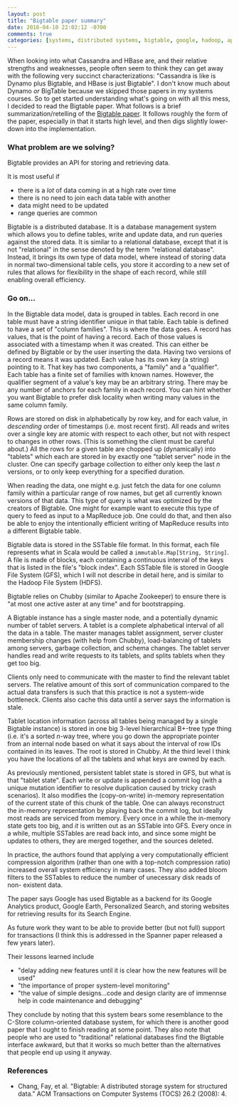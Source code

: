 ```yaml
---
layout: post
title: "Bigtable paper summary"
date: 2016-04-10 22:02:12 -0700
comments: true
categories: [systems, distributed systems, bigtable, google, hadoop, apache, cassandra, hbase]
---
```


When looking into what Cassandra and HBase are, and their relative strengths
and weaknesses, people often seem to think they can get away with the
following very succinct characterizations: "Cassandra is like is Dynamo plus
Bigtable, and HBase is just Bigtable". I don't know much about Dynamo _or_
BigTable because we skipped those papers in my systems courses. So to get
started understanding what's going on with all this mess, I decided to read
the Bigtable paper. What follows is a brief summarization/retelling of the
[Bigtable paper][btp]. It follows roughly the form of the paper, especially in
that it starts high level, and then digs slightly lower-down into the
implementation.

### What problem are we solving?

Bigtable provides an API for storing and retrieving data.

It is most useful if

* there is a _lot_ of data coming in at a high rate over time
* there is no need to join each data table with another
* data might need to be updated
* range queries are common

Bigtable is a distributed database. It is a database management system which
allows you to define tables, write and update data, and run queries against
the stored data. It is similar to a relational database, except that it is not
"relational" in the sense denoted by the term "relational database". Instead,
it brings its own type of data model, where instead of storing data in normal
two-dimensional table cells, you store it according to a new set of rules that
allows for flexibility in the shape of each record, while still enabling
overall efficiency.

<!-- more -->

### Go on...

In the Bigtable data model, data is grouped in tables. Each record in one
table must have a string identifier unique in that table. Each table is
defined to have a set of "column families". This is where the data goes. A
record has values, that is the point of having a record. Each of those values
is associated with a timestamp when it was created. This can either be defined
by Bigtable or by the user inserting the data. Having two versions of a record
means it was updated. Each value has its own key (a string) pointing to it.
That key has two components, a "family" and a "qualifier". Each table has a
finite set of families with known names. However, the qualifier segment of a
value's key may be an arbitrary string. There may be any number of anchors for
each family in each record. You can hint whether you want Bigtable to prefer
disk locality when writing many values in the same column family.

Rows are stored on disk in alphabetically by row key, and for each value, in
_descending_ order of timestamps (i.e. most recent first). All reads and
writes over a single key are atomic with respect to each other, but not with
respect to changes in other rows. (This is something the client must be
careful about.) All the rows for a given table are chopped up (dynamically)
into "tablets" which each are stored in by exactly one "tablet server" node in
the cluster. One can specify garbage collection to either only keep the last
_n_ versions, or to only keep everything for a specified duration.

When reading the data, one might e.g. just fetch the data for one column
family within a particular range of row names, but get all currently known
versions of that data. This type of query is what was optimized by the
creators of Bigtable. One might for example want to execute this type of query
to feed as input to a MapReduce job. One could do that, and then also be able
to enjoy the intentionally efficient writing of MapReduce results into a
different Bigtable table.

Bigtable data is stored in the SSTable file format. In this format, each file
represents what in Scala would be called a `immutable.Map[String, String]`. A
file is made of blocks, each containing a continuous interval of the keys that
is listed in the file's "block index". Each SSTable file is stored in Google
File System (GFS), which I will not describe in detail here, and is similar to
the Hadoop File System (HDFS).

Bigtable relies on Chubby (similar to Apache Zookeeper) to ensure there is "at
most one active aster at any time" and for bootstrapping.

A Bigtable instance has a single master node, and a potentially dynamic number
of tablet servers. A tablet is a complete alphabetical interval of all the
data in a table. The master manages tablet assignment, server cluster
membership changes (with help from Chubby), load-balancing of tablets among servers, garbage
collection, and schema changes. The tablet server handles read and write
requests to its tablets, and splits tablets when they get too big.

Clients only need to communicate with the master to find the relevant tablet
servers. The relative amount of this sort of communication compared to the
actual data transfers is such that this practice is not a system-wide
bottleneck. Clients also cache this data until a server says the information
is stale.

Tablet location information (across all tables being managed by a single
Bigtable instance) is stored in one big 3-level hierarchical B+-tree type
thing (i.e. it's a sorted _n_-way tree, where you go down the appropriate
pointer from an internal node based on what it says about the interval of row
IDs contained in its leaves. The root is stored in Chubby. At the third level
I think you have the locations of all the tablets and what keys are owned by
each.

As previously mentioned, persistent tablet state is stored in GFS, but what is
that "tablet state". Each write or update is appended a commit log (with a
unique mutation identifier to resolve duplication caused by tricky crash
scenarios). It also modifies the (copy-on-write) in-memory representation of
the current state of this chunk of the table. One can always reconstruct the
in-memory representation by playing back the commit log, but ideally most
reads are serviced from memory. Every once in a while the in-memory state gets
too big, and _it_ is written out as an SSTable into GFS. Every once in a
while, multiple SSTables are read back into, and since some might be updates
to others, they are merged together, and the sources deleted.

In practice, the authors found that applying a very computationally efficient
compression algorithm (rather than one with a top-notch compression ratio)
increased overall system efficiency in many cases. They also added bloom
filters to the SSTables to reduce the number of unecessary disk reads of non-
existent data.

The paper says Google has used Bigtable as a backend for its Google Analytics
product, Google Earth, Personalized Search, and storing websites for
retrieving results for its Search Engine.

As future work they want to be able to provide better (but not full) support
for transactions (I think this is addressed in the Spanner paper released a
few years later).

Their lessons learned include

* "delay adding new features until it is clear how the new features will be
  used"
* "the importance of proper system-level monitoring"
* "the value of simple designs...code and design clarity are of immennse
  help in code maintenance and debugging"

They conclude by noting that this system bears some resemblance to the C-Store
column-oriented database system, for which there is another good paper that I
ought to finish reading at some point. They also note that people who are used
to "traditional" relational databases find the Bigtable interface awkward, but
that it works so much better than the alternatives that people end up using it
anyway.

### References

* Chang, Fay, et al. "Bigtable: A distributed storage system for structured
  data." ACM Transactions on Computer Systems (TOCS) 26.2 (2008): 4.

[btp]: http://static.googleusercontent.com/media/research.google.com/en//archive/bigtable-osdi06.pdf
